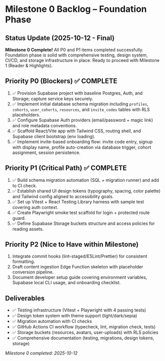 # Milestone 0 Backlog – Foundation Phase

## Status Update (2025-10-12 - Final)
**Milestone 0 Complete!** All P0 and P1 items completed successfully. Foundation phase is solid with comprehensive testing, design system, CI/CD, and storage infrastructure in place. Ready to proceed with Milestone 1 (Reader & Highlights).

## Priority P0 (Blockers) ✅ COMPLETE
1. ✅ Provision Supabase project with baseline Postgres, Auth, and Storage; capture service keys securely.
2. ✅ Implement initial database schema migration including `profiles`, `cohorts`, `user_cohorts`, `resources`, and `invite_codes` tables with RLS placeholders.
3. ✅ Configure Supabase Auth providers (email/password + magic link) and role metadata conventions.
4. ✅ Scaffold React/Vite app with Tailwind CSS, routing shell, and Supabase client bootstrap (env loading).
5. ✅ Implement invite-based onboarding flow: invite code entry, signup with display name, profile auto-creation via database trigger, cohort assignment, session persistence.

## Priority P1 (Critical Path) ✅ COMPLETE
1. ✅ Build schema migration automation (SQL + migration runner) and add to CI check.
2. ✅ Establish shared UI design tokens (typography, spacing, color palette) and Tailwind config aligned to accessibility goals.
3. ✅ Set up Vitest + React Testing Library harness with sample test covering auth context.
4. ✅ Create Playwright smoke test scaffold for login + protected route guard.
5. ✅ Define Supabase Storage buckets structure and access policies for reading assets.

## Priority P2 (Nice to Have within Milestone)
1. Integrate commit hooks (lint-staged/ESLint/Prettier) for consistent formatting.
2. Draft content ingestion Edge Function skeleton with placeholder conversion pipeline.
3. Document developer setup guide covering environment variables, Supabase local CLI usage, and onboarding checklist.

## Deliverables
- ✅ Testing infrastructure (Vitest + Playwright with 4 passing tests)
- ✅ Design token system with theme support (light/dark/sepia)
- ✅ Migration automation with CI checks
- ✅ GitHub Actions CI workflow (typecheck, lint, migration check, tests)
- ✅ Storage buckets (resources, avatars, user-uploads) with RLS policies
- ✅ Comprehensive documentation (testing, migrations, design tokens, storage)

_Milestone 0 completed: 2025-10-12_
